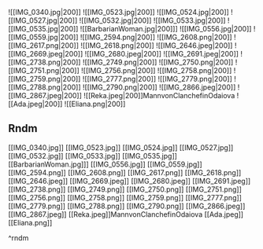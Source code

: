 ![[IMG_0340.jpg|200]]
![[IMG_0523.jpg|200]]
![[IMG_0524.jpg|200]]
![[IMG_0527.jpg|200]]
![[IMG_0532.jpg|200]]
![[IMG_0533.jpg|200]]
![[IMG_0535.jpg|200]]
![[BarbarianWoman.jpg|200]]]
![[IMG_0556.jpg|200]]
![[IMG_0559.jpg|200]]
![[IMG_2594.png|200]]
![[IMG_2608.png|200]]
![[IMG_2617.png|200]]
![[IMG_2618.png|200]]
![[IMG_2646.jpeg|200]]
![[IMG_2669.jpeg|200]]
![[IMG_2680.jpeg|200]]
![[IMG_2691.jpeg|200]]
![[IMG_2738.png|200]]
![[IMG_2749.png|200]]
![[IMG_2750.png|200]]
![[IMG_2751.png|200]]
![[IMG_2756.png|200]]
![[IMG_2758.png|200]]
![[IMG_2759.png|200]]
![[IMG_2777.png|200]]
![[IMG_2779.png|200]]
![[IMG_2788.png|200]]
![[IMG_2790.png|200]]
![[IMG_2866.jpeg|200]]
![[IMG_2867.jpeg|200]]
![[Reka.jpeg|200]]MannvonClanchefinOdaiova
![[Ada.jpeg|200]]
![[Eliana.png|200]]

## Rndm
[[IMG_0340.jpg]]
[[IMG_0523.jpg]]
[[IMG_0524.jpg]]
[[IMG_0527.jpg]]
[[IMG_0532.jpg]]
[[IMG_0533.jpg]]
[[IMG_0535.jpg]]
[[BarbarianWoman.jpg]]]
[[IMG_0556.jpg]]
[[IMG_0559.jpg]]
[[IMG_2594.png]]
[[IMG_2608.png]]
[[IMG_2617.png]]
[[IMG_2618.png]]
[[IMG_2646.jpeg]]
[[IMG_2669.jpeg]]
[[IMG_2680.jpeg]]
[[IMG_2691.jpeg]]
[[IMG_2738.png]]
[[IMG_2749.png]]
[[IMG_2750.png]]
[[IMG_2751.png]]
[[IMG_2756.png]]
[[IMG_2758.png]]
[[IMG_2759.png]]
[[IMG_2777.png]]
[[IMG_2779.png]]
[[IMG_2788.png]]
[[IMG_2790.png]]
[[IMG_2866.jpeg]]
[[IMG_2867.jpeg]]
[[Reka.jpeg]]MannvonClanchefinOdaiova
[[Ada.jpeg]]
[[Eliana.png]]

^rndm